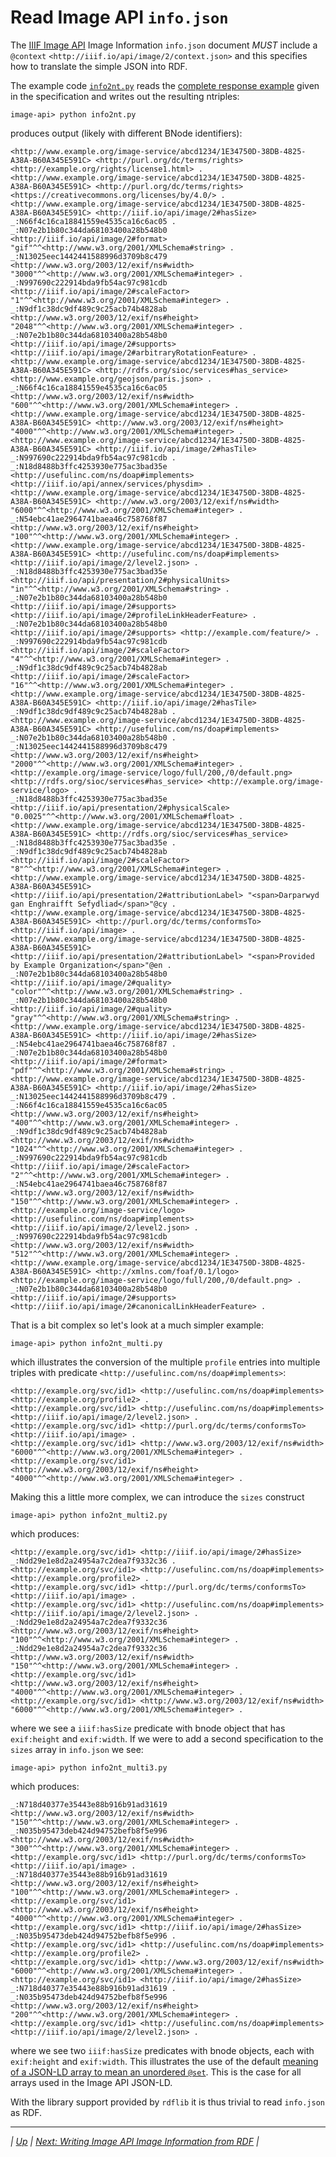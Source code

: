 # Read Image API `info.json`

The [IIIF Image API](http://iiif.io/api/image/2.1/) Image Information `info.json` document _MUST_ include a `@context` `<http://iiif.io/api/image/2/context.json>` and this specifies how to translate the simple JSON into RDF.

The example code [`info2nt.py`](info2nt.py) reads the [complete response example](http://iiif.io/api/image/2.1/#complete-response) given in the specification and writes out the resulting ntriples:

``` shell
image-api> python info2nt.py
```

produces output (likely with different BNode identifiers):

``` nt
<http://www.example.org/image-service/abcd1234/1E34750D-38DB-4825-A38A-B60A345E591C> <http://purl.org/dc/terms/rights> <http://example.org/rights/license1.html> .
<http://www.example.org/image-service/abcd1234/1E34750D-38DB-4825-A38A-B60A345E591C> <http://purl.org/dc/terms/rights> <https://creativecommons.org/licenses/by/4.0/> .
<http://www.example.org/image-service/abcd1234/1E34750D-38DB-4825-A38A-B60A345E591C> <http://iiif.io/api/image/2#hasSize> _:N66f4c16ca18841559e4535ca16c6ac05 .
_:N07e2b1b80c344da68103400a28b548b0 <http://iiif.io/api/image/2#format> "gif"^^<http://www.w3.org/2001/XMLSchema#string> .
_:N13025eec1442441588996d3709b8c479 <http://www.w3.org/2003/12/exif/ns#width> "3000"^^<http://www.w3.org/2001/XMLSchema#integer> .
_:N997690c222914bda9fb54ac97c981cdb <http://iiif.io/api/image/2#scaleFactor> "1"^^<http://www.w3.org/2001/XMLSchema#integer> .
_:N9df1c38dc9df489c9c25acb74b4828ab <http://www.w3.org/2003/12/exif/ns#height> "2048"^^<http://www.w3.org/2001/XMLSchema#integer> .
_:N07e2b1b80c344da68103400a28b548b0 <http://iiif.io/api/image/2#supports> <http://iiif.io/api/image/2#arbitraryRotationFeature> .
<http://www.example.org/image-service/abcd1234/1E34750D-38DB-4825-A38A-B60A345E591C> <http://rdfs.org/sioc/services#has_service> <http://www.example.org/geojson/paris.json> .
_:N66f4c16ca18841559e4535ca16c6ac05 <http://www.w3.org/2003/12/exif/ns#width> "600"^^<http://www.w3.org/2001/XMLSchema#integer> .
<http://www.example.org/image-service/abcd1234/1E34750D-38DB-4825-A38A-B60A345E591C> <http://www.w3.org/2003/12/exif/ns#height> "4000"^^<http://www.w3.org/2001/XMLSchema#integer> .
<http://www.example.org/image-service/abcd1234/1E34750D-38DB-4825-A38A-B60A345E591C> <http://iiif.io/api/image/2#hasTile> _:N997690c222914bda9fb54ac97c981cdb .
_:N18d8488b3ffc4253930e775ac3bad35e <http://usefulinc.com/ns/doap#implements> <http://iiif.io/api/annex/services/physdim> .
<http://www.example.org/image-service/abcd1234/1E34750D-38DB-4825-A38A-B60A345E591C> <http://www.w3.org/2003/12/exif/ns#width> "6000"^^<http://www.w3.org/2001/XMLSchema#integer> .
_:N54ebc41ae2964741baea46c758768f87 <http://www.w3.org/2003/12/exif/ns#height> "100"^^<http://www.w3.org/2001/XMLSchema#integer> .
<http://www.example.org/image-service/abcd1234/1E34750D-38DB-4825-A38A-B60A345E591C> <http://usefulinc.com/ns/doap#implements> <http://iiif.io/api/image/2/level2.json> .
_:N18d8488b3ffc4253930e775ac3bad35e <http://iiif.io/api/presentation/2#physicalUnits> "in"^^<http://www.w3.org/2001/XMLSchema#string> .
_:N07e2b1b80c344da68103400a28b548b0 <http://iiif.io/api/image/2#supports> <http://iiif.io/api/image/2#profileLinkHeaderFeature> .
_:N07e2b1b80c344da68103400a28b548b0 <http://iiif.io/api/image/2#supports> <http://example.com/feature/> .
_:N997690c222914bda9fb54ac97c981cdb <http://iiif.io/api/image/2#scaleFactor> "4"^^<http://www.w3.org/2001/XMLSchema#integer> .
_:N9df1c38dc9df489c9c25acb74b4828ab <http://iiif.io/api/image/2#scaleFactor> "16"^^<http://www.w3.org/2001/XMLSchema#integer> .
<http://www.example.org/image-service/abcd1234/1E34750D-38DB-4825-A38A-B60A345E591C> <http://iiif.io/api/image/2#hasTile> _:N9df1c38dc9df489c9c25acb74b4828ab .
<http://www.example.org/image-service/abcd1234/1E34750D-38DB-4825-A38A-B60A345E591C> <http://usefulinc.com/ns/doap#implements> _:N07e2b1b80c344da68103400a28b548b0 .
_:N13025eec1442441588996d3709b8c479 <http://www.w3.org/2003/12/exif/ns#height> "2000"^^<http://www.w3.org/2001/XMLSchema#integer> .
<http://example.org/image-service/logo/full/200,/0/default.png> <http://rdfs.org/sioc/services#has_service> <http://example.org/image-service/logo> .
_:N18d8488b3ffc4253930e775ac3bad35e <http://iiif.io/api/presentation/2#physicalScale> "0.0025"^^<http://www.w3.org/2001/XMLSchema#float> .
<http://www.example.org/image-service/abcd1234/1E34750D-38DB-4825-A38A-B60A345E591C> <http://rdfs.org/sioc/services#has_service> _:N18d8488b3ffc4253930e775ac3bad35e .
_:N9df1c38dc9df489c9c25acb74b4828ab <http://iiif.io/api/image/2#scaleFactor> "8"^^<http://www.w3.org/2001/XMLSchema#integer> .
<http://www.example.org/image-service/abcd1234/1E34750D-38DB-4825-A38A-B60A345E591C> <http://iiif.io/api/presentation/2#attributionLabel> "<span>Darparwyd gan Enghraifft Sefydliad</span>"@cy .
<http://www.example.org/image-service/abcd1234/1E34750D-38DB-4825-A38A-B60A345E591C> <http://purl.org/dc/terms/conformsTo> <http://iiif.io/api/image> .
<http://www.example.org/image-service/abcd1234/1E34750D-38DB-4825-A38A-B60A345E591C> <http://iiif.io/api/presentation/2#attributionLabel> "<span>Provided by Example Organization</span>"@en .
_:N07e2b1b80c344da68103400a28b548b0 <http://iiif.io/api/image/2#quality> "color"^^<http://www.w3.org/2001/XMLSchema#string> .
_:N07e2b1b80c344da68103400a28b548b0 <http://iiif.io/api/image/2#quality> "gray"^^<http://www.w3.org/2001/XMLSchema#string> .
<http://www.example.org/image-service/abcd1234/1E34750D-38DB-4825-A38A-B60A345E591C> <http://iiif.io/api/image/2#hasSize> _:N54ebc41ae2964741baea46c758768f87 .
_:N07e2b1b80c344da68103400a28b548b0 <http://iiif.io/api/image/2#format> "pdf"^^<http://www.w3.org/2001/XMLSchema#string> .
<http://www.example.org/image-service/abcd1234/1E34750D-38DB-4825-A38A-B60A345E591C> <http://iiif.io/api/image/2#hasSize> _:N13025eec1442441588996d3709b8c479 .
_:N66f4c16ca18841559e4535ca16c6ac05 <http://www.w3.org/2003/12/exif/ns#height> "400"^^<http://www.w3.org/2001/XMLSchema#integer> .
_:N9df1c38dc9df489c9c25acb74b4828ab <http://www.w3.org/2003/12/exif/ns#width> "1024"^^<http://www.w3.org/2001/XMLSchema#integer> .
_:N997690c222914bda9fb54ac97c981cdb <http://iiif.io/api/image/2#scaleFactor> "2"^^<http://www.w3.org/2001/XMLSchema#integer> .
_:N54ebc41ae2964741baea46c758768f87 <http://www.w3.org/2003/12/exif/ns#width> "150"^^<http://www.w3.org/2001/XMLSchema#integer> .
<http://example.org/image-service/logo> <http://usefulinc.com/ns/doap#implements> <http://iiif.io/api/image/2/level2.json> .
_:N997690c222914bda9fb54ac97c981cdb <http://www.w3.org/2003/12/exif/ns#width> "512"^^<http://www.w3.org/2001/XMLSchema#integer> .
<http://www.example.org/image-service/abcd1234/1E34750D-38DB-4825-A38A-B60A345E591C> <http://xmlns.com/foaf/0.1/logo> <http://example.org/image-service/logo/full/200,/0/default.png> .
_:N07e2b1b80c344da68103400a28b548b0 <http://iiif.io/api/image/2#supports> <http://iiif.io/api/image/2#canonicalLinkHeaderFeature> .
```

That is a bit complex so let's look at a much simpler example:


``` shell
image-api> python info2nt_multi.py
```

which illustrates the conversion of the multiple `profile` entries into multiple triples with predicate `<http://usefulinc.com/ns/doap#implements>`:

``` nt
<http://example.org/svc/id1> <http://usefulinc.com/ns/doap#implements> <http://example.org/profile2> .
<http://example.org/svc/id1> <http://usefulinc.com/ns/doap#implements> <http://iiif.io/api/image/2/level2.json> .
<http://example.org/svc/id1> <http://purl.org/dc/terms/conformsTo> <http://iiif.io/api/image> .
<http://example.org/svc/id1> <http://www.w3.org/2003/12/exif/ns#width> "6000"^^<http://www.w3.org/2001/XMLSchema#integer> .
<http://example.org/svc/id1> <http://www.w3.org/2003/12/exif/ns#height> "4000"^^<http://www.w3.org/2001/XMLSchema#integer> .
```

Making this a little more complex, we can introduce the `sizes` construct

``` shell
image-api> python info2nt_multi2.py 
```

which produces:

``` nt
<http://example.org/svc/id1> <http://iiif.io/api/image/2#hasSize> _:Ndd29e1e8d2a24954a7c2dea7f9332c36 .
<http://example.org/svc/id1> <http://usefulinc.com/ns/doap#implements> <http://example.org/profile2> .
<http://example.org/svc/id1> <http://purl.org/dc/terms/conformsTo> <http://iiif.io/api/image> .
<http://example.org/svc/id1> <http://usefulinc.com/ns/doap#implements> <http://iiif.io/api/image/2/level2.json> .
_:Ndd29e1e8d2a24954a7c2dea7f9332c36 <http://www.w3.org/2003/12/exif/ns#height> "100"^^<http://www.w3.org/2001/XMLSchema#integer> .
_:Ndd29e1e8d2a24954a7c2dea7f9332c36 <http://www.w3.org/2003/12/exif/ns#width> "150"^^<http://www.w3.org/2001/XMLSchema#integer> .
<http://example.org/svc/id1> <http://www.w3.org/2003/12/exif/ns#height> "4000"^^<http://www.w3.org/2001/XMLSchema#integer> .
<http://example.org/svc/id1> <http://www.w3.org/2003/12/exif/ns#width> "6000"^^<http://www.w3.org/2001/XMLSchema#integer> .
```

where we see a `iiif:hasSize` predicate with bnode object that has `exif:height` and `exif:width`. If we were to add a second specification to the `sizes` array in `info.json` we see:

``` shell
image-api> python info2nt_multi3.py
```

which produces:

``` nt
_:N718d40377e35443e88b916b91ad31619 <http://www.w3.org/2003/12/exif/ns#width> "150"^^<http://www.w3.org/2001/XMLSchema#integer> .
_:N035b95473deb424d94752befb8f5e996 <http://www.w3.org/2003/12/exif/ns#width> "300"^^<http://www.w3.org/2001/XMLSchema#integer> .
<http://example.org/svc/id1> <http://purl.org/dc/terms/conformsTo> <http://iiif.io/api/image> .
_:N718d40377e35443e88b916b91ad31619 <http://www.w3.org/2003/12/exif/ns#height> "100"^^<http://www.w3.org/2001/XMLSchema#integer> .
<http://example.org/svc/id1> <http://www.w3.org/2003/12/exif/ns#height> "4000"^^<http://www.w3.org/2001/XMLSchema#integer> .
<http://example.org/svc/id1> <http://iiif.io/api/image/2#hasSize> _:N035b95473deb424d94752befb8f5e996 .
<http://example.org/svc/id1> <http://usefulinc.com/ns/doap#implements> <http://example.org/profile2> .
<http://example.org/svc/id1> <http://www.w3.org/2003/12/exif/ns#width> "6000"^^<http://www.w3.org/2001/XMLSchema#integer> .
<http://example.org/svc/id1> <http://iiif.io/api/image/2#hasSize> _:N718d40377e35443e88b916b91ad31619 .
_:N035b95473deb424d94752befb8f5e996 <http://www.w3.org/2003/12/exif/ns#height> "200"^^<http://www.w3.org/2001/XMLSchema#integer> .
<http://example.org/svc/id1> <http://usefulinc.com/ns/doap#implements> <http://iiif.io/api/image/2/level2.json> .
```

where we see two `iiif:hasSize` predicates with bnode objects, each with `exif:height` and `exif:width`. This illustrates the use of the default [meaning of a JSON-LD array to mean an unordered `@set`](https://www.w3.org/TR/json-ld/#sets-and-lists). This is the case for all arrays used in the Image API JSON-LD.

With the library support provided by `rdflib` it is thus trivial to read `info.json` as RDF.

---

_| [Up](README.md) | [Next: Writing Image API Image Information from RDF](write_image_info.md) |_